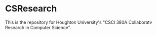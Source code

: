 # CSResearch

This is the repository for Houghton University's "CSCI 380A Collaboratv Research in Computer Science".
